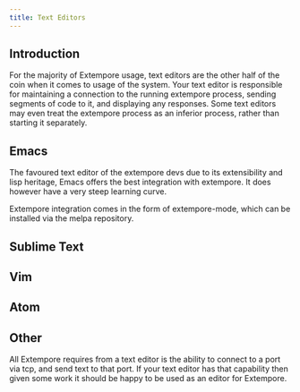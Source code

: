 ```yaml
---
title: Text Editors
---
```


## Introduction

For the majority of Extempore usage, text editors are the other half
of the coin when it comes to usage of the system. Your text editor is
responsible for maintaining a connection to the running extempore
process, sending segments of code to it, and displaying any responses.
Some text editors may even treat the extempore process as an inferior
process, rather than starting it separately.

## Emacs

The favoured text editor of the extempore devs due to its
extensibility and lisp heritage, Emacs offers the best integration
with extempore. It does however have a very steep learning curve.

Extempore integration comes in the form of extempore-mode, which can
be installed via the melpa repository.

## Sublime Text


## Vim


## Atom


## Other 

All Extempore requires from a text editor is the ability to connect to
a port via tcp, and send text to that port. If your text editor has
that capability then given some work it should be happy to be used as
an editor for Extempore.

